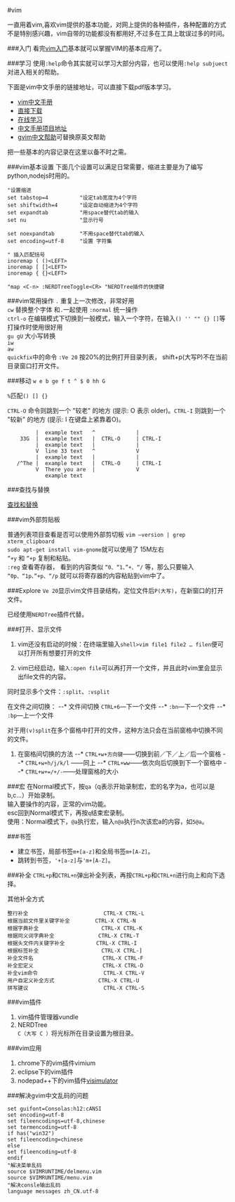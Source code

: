 ﻿#vim

一直用着vim,喜欢vim提供的基本功能，对网上提供的各种插件，各种配置的方式不是特别感兴趣，vim自带的功能都没有都用好,不过多在工具上耽误过多的时间。

###入门
看完[vim入门](vimtutor.md)基本就可以掌握VIM的基本应用了。

###学习
使用`:help`命令其实就可以学习大部分内容，也可以使用`:help subjuect`对进入相关的帮助。

下面是vim中文手册的链接地址，可以直接下载pdf版本学习。

- [vim中文手册](http://vimcdoc.sourceforge.net/)  
- [直接下载](http://sourceforge.net/project/showfiles.php?group_id=56777)  
- [在线学习](http://vimcdoc.sourceforge.net/doc/)
- [中文手册项目地址](http://sourceforge.net/projects/vimcdoc/)  
- [gvim中文帮助](http://sourceforge.net/projects/vimcdoc/files/win32-install/)可替换原英文帮助  


把一些基本的内容记录在这里以备不时之需。

###vim基本设置
下面几个设置可以满足日常需要，缩进主要是为了编写python,nodejs时用的。
```vim
"设置缩进 
set tabstop=4          "设定tab宽度为4个字符
set shiftwidth=4       "设定自动缩进为4个字符
set expandtab          "用space替代tab的输入
set nu                 "显示行号
 
set noexpandtab        "不用space替代tab的输入
set encoding=utf-8     "设置 字符集
 
" 插入匹配括号
inoremap ( ()<LEFT>
inoremap [ []<LEFT>
inoremap { {}<LEFT>

"map <C-n> :NERDTreeToggle<CR> "NERDTree插件的快捷键
```
###vim常用操作
`.` 重复上一次修改，非常好用  
`cw` 替换整个字体 和`.`一起使用
`:normal` 统一操作  
`ctrl-o` 在编辑模式下切换到一般模式，输入一个字符，在输入`() '' "" {} []`等打操作时使用很好用  
`gu gU` 大小写转换  
`iw`  
`aw`  
`quickfix`中的命令
`:Ve 20` 按20%的比例打开目录列表， shift+p(大写P)不在当前目录窗口打开文件。  

###移动
`w e b ge f t ^ $ 0 hh G` 

`%`匹配`() [] {}`

`CTRL-O` 命令则跳到一个 "较老" 的地方 (提示: O 表示 older)。`CTRL-I` 则跳到一个 "较新" 的地方 (提示: I 在键盘上紧靠着O)。



             |  example text   ^             |
        33G  |  example text   |  CTRL-O     | CTRL-I
             |  example text   |             |
             V  line 33 text   ^             V
             |  example text   |             |
       /^The |  example text   |  CTRL-O     | CTRL-I
             V  There you are  |             V
                example text


###查找与替换

[查找和替换](vim查找和替换.md)

###vim外部剪贴板

普通列表项目查看是否可以使用外部剪切板 `vim –version | grep xterm_clipboard`  
`sudo apt-get install vim-gnome`就可以使用了 15M左右  
`”+y` 和 `”+p` 复制和粘贴。  
`:reg` 查看寄存器， 看到的内容类似 `“0、“1、”+、“/` 等，那么只要输入 `“0p、“1p、”+p、“/p` 就可以将寄存器的内容粘贴到vim中了。  

###Explore
`Ve 20`显示vim文件目录结构，定位文件后`P(大写)`，在新窗口的打开文件。

已经使用`NERDTree`插件代替。

###打开、显示文件
1. vim还没有启动的时候：在终端里输入`shell>vim file1 file2 … filen`便可以打开所有想要打开的文件

1. vim已经启动，输`入:open file`可以再打开一个文件，并且此时vim里会显示出file文件的内容。

同时显示多个文件：`:split`、`:vsplit`

在文件之间切换： 
--* 文件间切换 `CTRL+6`—下一个文件 
--* `:bn`—下一个文件 
--* `:bp`—上一个文件 


对于用`(v)split`在多个窗格中打开的文件，这种方法只会在当前窗格中切换不同的文件。

1. 在窗格间切换的方法 
--* `CTRL+w+方向键`——切换到前／下／上／后一个窗格 
--* `CTRL+w+h/j/k/l` ——同上 
--* `CTRL+ww`——依次向后切换到下一个窗格中 
--* `CTRL+w+=/+/-`——处理窗格的大小 

###宏
在Normal模式下，按`qa`（q表示开始录制宏，宏的名字为a，也可以是b,c…）开始录制。  
输入要操作的内容，正常的vim功能。  
esc回到Normal模式下，再按`q`结束宏录制。  
使用：Normal模式下，`@a`执行宏，输入`n@a`执行n次该宏a的内容，如`5@a`。  

###书签
* 建立书签，局部书签`m+[a-z]`和全局书签`m+[A-Z]`。
* 跳转到书签，`'+[a-z]`与`'m+[A-Z]`。

###补全
`CTRL+p`和`CTRL+n`弹出补全列表，再按`CTRL+p`和`CTRL+n`进行向上和向下选择。

其他补全方式  

```
整行补全                        CTRL-X CTRL-L
根据当前文件里关键字补全        CTRL-X CTRL-N
根据字典补全                    CTRL-X CTRL-K
根据同义词字典补全              CTRL-X CTRL-T
根据头文件内关键字补全          CTRL-X CTRL-I
根据标签补全                    CTRL-X CTRL-]
补全文件名                      CTRL-X CTRL-F
补全宏定义                      CTRL-X CTRL-D
补全vim命令                     CTRL-X CTRL-V
用户自定义补全方式              CTRL-X CTRL-U
拼写建议                        CTRL-X CTRL-S 
```

###vim插件
1. vim插件管理器vundle
1. NERDTree  
`C（大写 C ）`将光标所在目录设置为根目录。

###vim应用
1. chrome下的vim插件vimium
1. eclipse下的vim插件  
1. nodepad++下的vim插件[visimulator](visimulator.zip)  


###解决gvim中文乱码的问题
```
set guifont=Consolas:h12:cANSI
set encoding=utf-8
set fileencodings=utf-8,chinese
set termencoding=utf-8
if has("win32")
set fileencoding=chinese
else
set fileencoding=utf-8
endif
"解决菜单乱码
source $VIMRUNTIME/delmenu.vim
source $VIMRUNTIME/menu.vim
"解决consle输出乱码
language messages zh_CN.utf-8
```
